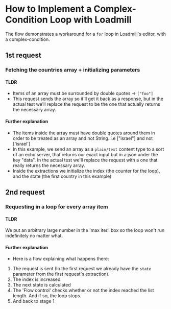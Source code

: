 # How to Implement a Complex-Condition Loop with Loadmill
The flow demonstrates a workaround for a `for` loop in Loadmill's editor, with a complex-condition.
## 1st request
### Fetching the countries array + initializing parameters
#### TLDR
- Items of an array must be surrounded by double quotes -> `["foo"]`
- This request sends the array so it'll get it back as a response, but in the actual test we'll replace the request to be the one that actually returns the necessary array.
#### Further explanation
- The items inside the array must have double quotes around them in order to be treated as an array and not String. i.e ["israel"] and not ['israel']
- In this example, we send an array as a `plain/text` content type to a sort of an echo server, that returns our exact input but in a json under the key "data". In the actual test we'll replace the request with a one that really returns the necessary array.
- Inside the extractions we initialize the index (the counter for the loop), and the state (the first country in this example)

## 2nd request
### Requesting in a loop for every array item
#### TLDR
We put an arbitrary large number in the 'max iter.' box so the loop won't run indefinitely no matter what.

#### Further explanation
- Here is a flow explaining what happens there: 
1. The request is sent (In the first request we already have the `state` parameter from the first request's extraction).
2. The index is increased
3. The next state is calculated
4. The 'Flow control' checks whether or not the index reached the list length. And if so, the loop stops.
5. And back to stage 1